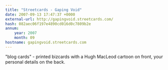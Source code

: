```yaml
---
title: "Streetcards - Gaping Void"
date: 2007-09-13 17:47:37 +0000
external-url: http://gapingvoid.streetcards.com/
hash: 082aec06f197e4890cd016d0c7809b2e
annum:
    year: 2007
    month: 09
hostname: gapingvoid.streetcards.com
---
```


"blog cards" - printed bizcards with a Hugh MacLeod cartoon on front, your personal details on the back.
